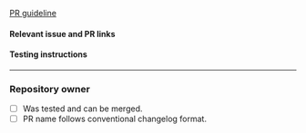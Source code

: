 [PR guideline](https://github.com/PeerioTechnologies/peerio-icebear/blob/dev/docs/CONTRIBUTING.md)

#### Relevant issue and PR links 
 
#### Testing instructions  


----
### Repository owner

- [ ] Was tested and can be merged.
- [ ] PR name follows conventional changelog format.
